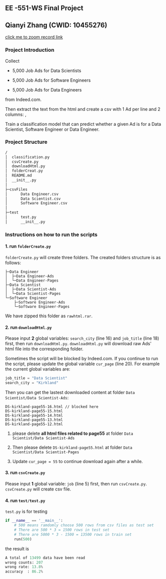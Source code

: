## EE -551-WS Final Project

## Qianyi Zhang (CWID: 10455276)

[click me to zoom record link](https://stevens.zoom.us/rec/play/QI3jl1SXYF2go-rxcjTB1u3l_WM8z57TCjWHhNwJI5v_mfQPS5LDfjxZkuAf8PvoOlrfEcQ34ebgsYeY.0LcDfA8nKOdtLFFa?startTime=1608047139000)

### Project Introduction
Collect
* 5,000 Job Ads for Data Scientists

* 5,000 Job Ads for Software Engineers

* 5,000 Job Ads for Data Engineers

from Indeed.com.


Then extract the text from the html and create a csv with 1 Ad per line and 2 columns: <text>, <job title>

Train a classification model that can predict whether a given Ad is for a Data Scientist, Software Engineer or Data Engineer.
### Project Structure
```bash
/
│  classification.py
│  csvCreate.py
│  downloadHtml.py
│  folderCreat.py
│  README.md
│  __init__.py
│
├─csvFiles
│      Data Engineer.csv
│      Data Scientist.csv
│      Software Engineer.csv
│
├─test
│      test.py
│      __init__.py
```


### Instructions on how to run the scripts
#### 1. run `folderCreate.py`
`folderCreate.py` will create three folders. The created folders structure is as follows:
```
├─Data Engineer
│  ├─Data Engineer-Ads
│  └─Data Engineer-Pages
├─Data Scientist
│  ├─Data Scientist-Ads
│  └─Data Scientist-Pages
└─Software Engineer
    ├─Software Engineer-Ads
    └─Software Engineer-Pages
```
We have zipped this folder as `rawhtml.rar`.
#### 2. run `downloadHtml.py`
Please input **2** global variables: `search_city` (line 16) and `job_title` (line 18) first, then run `downloadHtml.py`. `downloadHtml.py` will download raw Ads' html file into the corresponding folder.

Sometimes the script will be blocked by Indeed.com.
If you continue to run the script, please update the global variable `cur_page` (line 20). For example the current global variables are:

``` Python
job_title = "Data Scientist"
search_city = "Kirkland"
```
Then you can get the lastest downloaded content at folder `Data Scientist/Data Scientist-Ads`:
```
DS-kirkland-page55-16.html // blocked here
DS-kirkland-page55-15.html
DS-kirkland-page55-14.html
DS-kirkland-page55-13.html
DS-kirkland-page55-12.html
```
1. please delete **all html files related to page55** at folder `Data Scientist/Data Scientist-Ads`  

2. Then please delete `DS-kirkland-page55.html` at folder `Data Scientist/Data Scientist-Pages`  
3. Update `cur_page = 55` to continue download again after a while.

#### 3. run `csvCreate.py`
Please input **1** global variable: `job` (line 5) first, then run `csvCreate.py`. `csvCreate.py` will create csv file.

#### 4. run `test/test.py`
`test.py` is for testing
```Python
if __name__ == '__main__':
    # 500 means ramdomly choose 500 rows from csv files as test set
    # There are 500 * 3 = 1500 rows in test set
    # There are 5000 * 3 - 1500 = 13500 rows in train set
    run(500)
```
the result is
```python
A total of 13499 data have been read
wrong counts: 207
wrong rate: 13.8%
accuracy  : 86.2%
```
